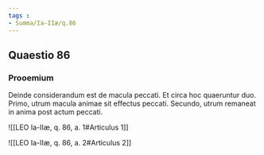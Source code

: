 ```yaml
---
tags : 
- Summa/Ia-IIæ/q.86
---
```


## Quaestio 86

### Prooemium

Deinde considerandum est de macula peccati. Et circa hoc quaeruntur duo. Primo, utrum macula animae sit effectus peccati. Secundo, utrum remaneat in anima post actum peccati.

![[LEO Ia-IIæ, q. 86, a. 1#Articulus 1]]

![[LEO Ia-IIæ, q. 86, a. 2#Articulus 2]]

